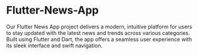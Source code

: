 # Flutter-News-App
Our Flutter News App project delivers a modern, intuitive platform for users to stay updated with the latest news and trends across various categories. Built using Flutter and Dart, the app offers a seamless user experience with its sleek interface and swift navigation.
